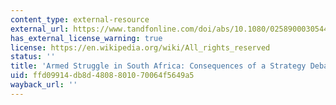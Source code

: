 ```yaml
---
content_type: external-resource
external_url: https://www.tandfonline.com/doi/abs/10.1080/02589000305449
has_external_license_warning: true
license: https://en.wikipedia.org/wiki/All_rights_reserved
status: ''
title: 'Armed Struggle in South Africa: Consequences of a Strategy Debate'
uid: ffd09914-db8d-4808-8010-70064f5649a5
wayback_url: ''
---
```

